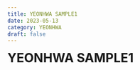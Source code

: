 ```yaml
---
title: YEONHWA SAMPLE1
date: 2023-05-13
category: YEONHWA
draft: false
---
```


<strong style="font-size: 28px">YEONHWA SAMPLE1 </strong>
